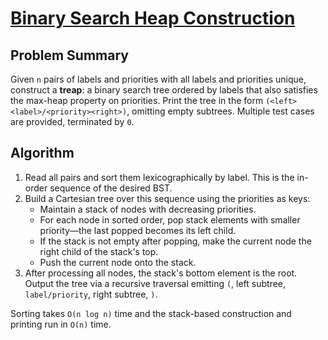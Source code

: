 # [Binary Search Heap Construction](https://www.spoj.com/problems/HEAPULM)

## Problem Summary
Given `n` pairs of labels and priorities with all labels and priorities unique, construct a **treap**: a binary search tree ordered by labels that also satisfies the max-heap property on priorities. Print the tree in the form `(<left><label>/<priority><right>)`, omitting empty subtrees. Multiple test cases are provided, terminated by `0`.

## Algorithm
1. Read all pairs and sort them lexicographically by label. This is the in-order sequence of the desired BST.
2. Build a Cartesian tree over this sequence using the priorities as keys:
   - Maintain a stack of nodes with decreasing priorities.
   - For each node in sorted order, pop stack elements with smaller priority—the last popped becomes its left child.
   - If the stack is not empty after popping, make the current node the right child of the stack's top.
   - Push the current node onto the stack.
3. After processing all nodes, the stack's bottom element is the root. Output the tree via a recursive traversal emitting `(`, left subtree, `label/priority`, right subtree, `)`.

Sorting takes `O(n log n)` time and the stack-based construction and printing run in `O(n)` time.
